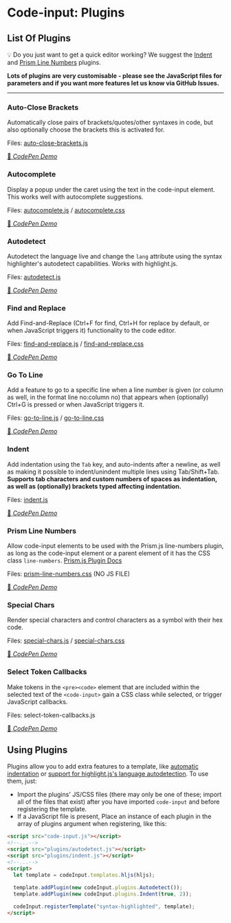 # Code-input: Plugins
## List Of Plugins

💡 Do you just want to get a quick editor working? We suggest the [Indent](#indent) and [Prism Line Numbers](#prism-line-numbers) plugins.

**Lots of plugins are very customisable - please see the JavaScript files for parameters and if you want more features let us know via GitHub Issues.**

---

### Auto-Close Brackets
Automatically close pairs of brackets/quotes/other syntaxes in code, but also optionally choose the brackets this
is activated for.

Files: [auto-close-brackets.js](./auto-close-brackets.js)

[🚀 *CodePen Demo*](https://codepen.io/WebCoder49/pen/qBgGGKR)

### Autocomplete
Display a popup under the caret using the text in the code-input element. This works well with autocomplete suggestions.

Files: [autocomplete.js](./autocomplete.js) / [autocomplete.css](./autocomplete.css)

[🚀 *CodePen Demo*](https://codepen.io/WebCoder49/pen/xxapjXB)

### Autodetect
Autodetect the language live and change the `lang` attribute using the syntax highlighter's autodetect capabilities. Works with highlight.js.

Files: [autodetect.js](./autodetect.js)

[🚀 *CodePen Demo*](https://codepen.io/WebCoder49/pen/eYLyMae)

### Find and Replace
Add Find-and-Replace (Ctrl+F for find, Ctrl+H for replace by default, or when JavaScript triggers it) functionality to the code editor.

Files: [find-and-replace.js](./find-and-replace.js) / [find-and-replace.css](./find-and-replace.css)

[🚀 *CodePen Demo*](https://codepen.io/WebCoder49/pen/oNVVBBz)

### Go To Line
Add a feature to go to a specific line when a line number is given (or column as well, in the format line no:column no) that appears when (optionally) Ctrl+G is pressed or when JavaScript triggers it.

Files: [go-to-line.js](./go-to-line.js) / [go-to-line.css](./go-to-line.css)

[🚀 *CodePen Demo*](https://codepen.io/WebCoder49/pen/YzBMOXP)

### Indent
Add indentation using the `Tab` key, and auto-indents after a newline, as well as making it possible to indent/unindent multiple lines using Tab/Shift+Tab. **Supports tab characters and custom numbers of spaces as indentation, as well as (optionally) brackets typed affecting indentation.**

Files: [indent.js](./indent.js)

[🚀 *CodePen Demo*](https://codepen.io/WebCoder49/pen/WNgdzar)

### Prism Line Numbers
Allow code-input elements to be used with the Prism.js line-numbers plugin, as long as the code-input element or a parent element of it has the CSS class `line-numbers`. [Prism.js Plugin Docs](https://prismjs.com/plugins/line-numbers/)

Files: [prism-line-numbers.css](./prism-line-numbers.css) (NO JS FILE)

[🚀 *CodePen Demo*](https://codepen.io/WebCoder49/pen/XWPVrWv)

### Special Chars
Render special characters and control characters as a symbol
with their hex code.

Files: [special-chars.js](./special-chars.js) / [special-chars.css](./special-chars.css)

[🚀 *CodePen Demo*](https://codepen.io/WebCoder49/pen/jOeYJbm)

### Select Token Callbacks
Make tokens in the `<pre><code>` element that are included within the selected text of the `<code-input>` gain a CSS class while selected, or trigger JavaScript callbacks.

Files: select-token-callbacks.js

[🚀 *CodePen Demo*](https://codepen.io/WebCoder49/pen/WNVZXxM)

## Using Plugins
Plugins allow you to add extra features to a template, like [automatic indentation](./indent.js) or [support for highlight.js's language autodetection](./autodetect.js). To use them, just:
- Import the plugins' JS/CSS files (there may only be one of these; import all of the files that exist) after you have imported `code-input` and before registering the template.
- If a JavaScript file is present, Place an instance of each plugin in the array of plugins argument when registering, like this:
```html
<script src="code-input.js"></script>
<!--...-->
<script src="plugins/autodetect.js"></script>
<script src="plugins/indent.js"></script>
<!--...-->
<script>
  let template = codeInput.templates.hljs(hljs);
  
  template.addPlugin(new codeInput.plugins.Autodetect());
  template.addPlugin(new codeInput.plugins.Indent(true, 2)); 

  codeInput.registerTemplate("syntax-highlighted", template);
</script>
```
